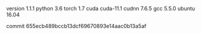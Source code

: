 version 1.1.1
python 3.6
torch 1.7
cuda cuda-11.1
cudnn 7.6.5
gcc 5.5.0
ubuntu 16.04

commit 655ecb489bccb13dcf69670893e14aac0b13a5af